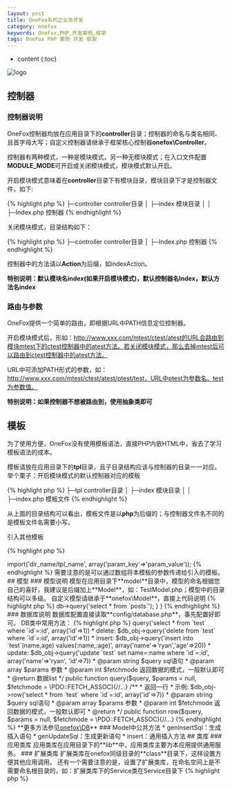 ```yaml
---
layout: post
title: OneFox系列之业务开发
category: onefox
keywords: OneFox,PHP,开发案例,框架
tags: OneFox PHP 案例 开发 框架
---
```


* content
{:toc}

![logo](http://7xj4mc.com1.z0.glb.clouddn.com/fox_logo.png)

## 控制器

### 控制器说明

OneFox控制器均放在应用目录下的**controller**目录；控制器的命名与类名相同、且首字母大写；自定义控制器请继承于框架核心控制器**onefox\Controller**。

控制器有两种模式，一种是模块模式，另一种无模块模式；在入口文件配置**MODULE_MODE**可开启或关闭模块模式，模块模式默认开启。

<!--more-->

开启模块模式意味着在**controller**目录下有模块目录，模块目录下才是控制器文件，如下:

{% highlight php %}
├─controller       controller目录
│  ├─index         模块目录
│  │  ├─Index.php  控制器
{% endhighlight %}

关闭模块模式，目录结构如下：

{% highlight php %}
├─controller       controller目录
│  ├─Index.php     控制器
{% endhighlight %}

控制器中的方法请以**Action**为后缀，如indexAction。

**特别说明：默认模块名index(如果开启模块模式)，默认控制器名Index，默认方法名index**

### 路由与参数

OneFox提供一个简单的路由，即根据URL中PATH信息定位控制器。

开启模块模式后，形如：http://www.xxx.com/mtest/ctest/atest的URL会路由到模块mtest下的ctest控制器中的atest方法。若关闭模块模式，那么去掉mtest后可以路由到ctest控制器中的atest方法。

URL中可添加PATH形式的参数，如：http://www.xxx.com/mtest/ctest/atest/ptest/test，URL中ptest为参数名、test为参数值。

**特别说明：如果控制器不想被路由到，使用抽象类即可**

## 模板

为了使用方便，OneFox没有使用模板语法，直接PHP内嵌HTML中，省去了学习模板语法的成本。

模板请放在应用目录下的**tpl**目录，且子目录结构应该与控制器的目录一一对应。举个栗子：开启模块模式的默认控制器对应的模板

{% highlight php %}
├─tpl              controller目录
│  ├─index         模块目录
│  │  ├─index.php  模板文件
{% endhighlight %}

从上面的目录结构可以看出，模板文件是以**php**为后缀的；与控制器文件名不同的是模板文件名需要小写。

引入其他模板

{% highlight php %}
<?php
$this->import('dir_name/tpl_name', array('param_key'=>'param_value'));
{% endhighlight %}

需要注意的是可以通过数组将本模板的参数传递给引入的模板。

## 模型

### 模型说明

模型在应用目录下**model**目录中，模型的命名根据您自己的喜好，我建议是后缀加上**Model**，如：TestModel.php；模型中的目录结构可以多级。

自定义模型请继承于**onefox\Model**，直接上代码说明

{% highlight php %}
<?php

namespace model;

use onefox\Model;

class TestModel extends Model {

    //数据库配置，这个一定要设置，对应的名称在database.php中
    protected $dbConfig = 'test';

    //对应的表名，这个可以不设置
    protected $table = 'test';

    public function insertTest() {
        //这个是访问数据库的方法，暂没有提供连贯操作
        return $this->db->query('select * from `posts`');
    }
}
{% endhighlight %}

### 数据库说明

数据库配置直接读取**config/database.php**，事先配置好即可。

DB类中常用方法：

{% highlight php %}
<?php

/**
 * 执行sql语句，如select, insert, update
 * 示例：
 * select: $db_obj->query('select * from `test` where `id`=:id', array('id'=>1))
 * delete: $db_obj->query('delete from `test` where `id`=:id', array('id'=>1))
 * insert: $db_obj->query('insert into `test`(name,age) values(:name,:age)', array('name'=>'ryan','age'=>20))
 * update: $db_obj->query('update `test` set name=:name where `id`=:id', array('name'=>'ryan', 'id'=>7))
 * @param string $query sql语句
 * @param array $params 参数
 * @param int $fetchmode 返回数据的模式，一般默认即可
 * @return 数据list
 */
public function query($query, $params = null, $fetchmode = \PDO::FETCH_ASSOC){//...}

/**
 * 返回一行
 * 示例: $db_obj->row('select * from `test` where `id`=:id', array('id'=>7))
 * @param string $query sql语句
 * @param array $params 参数
 * @param int $fetchmode 返回数据的模式，一般默认即可
 * @return
 */
public function row($query, $params = null, $fetchmode = \PDO::FETCH_ASSOC){//...}
{% endhighlight %}

**更多方法参见<a href="https://github.com/zer0131/OneFox/blob/master/onefox/DB.php" target="_blank" >onefox\DB</a>**

### Model中公共方法

* genInsertSql：生成插入语句
* genUpdateSql：生成更新语句
* insert：通用插入方法

## 类库

### 应用类库

应用类库在应用目录下的**lib**中，应用类库主要为本应用提供通用服务。

### 扩展类库

扩展类库在onefox同级目录的**class**目录下，这样设置方便其他应用调用。

还有一个需要注意的是，设置了扩展类库，在命名空间上是不需要命名根目录的，如：扩展类库下的Service类在Service目录下

{% highlight php %}
<?php
namespace Service;

class Service {
    //code...
}
{% endhighlight %}

从例子中可以看出，命名空间上是不需要加"class"目录的名称的。

**特别说明：使用应用类库或扩展类库，不建议将类直接写到类库的根目录下，最好有二级目录区分不同服务**

## 自定义函数库

自定义函数库在应用目录的**function**目录下，默认的文件名称为func.php。

可根据需要调整目录及文件名，分别就该FUNC_PATH、FUNC_NAME即可。

## CLI

在应用目录的**daemon**目录中，放相关命令行执行文件，一定注意的是，每个执行文件一定要引入**loader.php**
